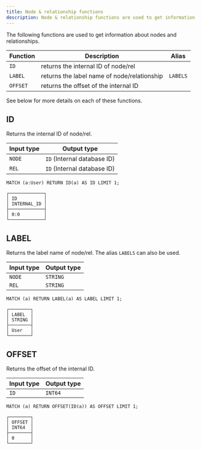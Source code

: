 ```yaml
---
title: Node & relationship functions
description: Node & relationship functions are used to get information about nodes and relationships.
---
```


The following functions are used to get information about nodes and relationships.

| Function | Description | Alias |
| ----------- | ----------- | ----------- |
| `ID` | returns the internal ID of node/rel | |
| `LABEL` | returns the label name of node/relationship | `LABELS` |
| `OFFSET` | returns the offset of the internal ID | |

See below for more details on each of these functions.

## ID
Returns the internal ID of node/rel.

| Input type | Output type |
| --- | --- |
| `NODE` | `ID` (Internal database ID) |
| `REL` | `ID` (Internal database ID) |

```cypher
MATCH (a:User) RETURN ID(a) AS ID LIMIT 1;
```

```
┌─────────────┐
│ ID          │
│ INTERNAL_ID │
├─────────────┤
│ 0:0         │
└─────────────┘
```

## LABEL

Returns the label name of node/rel. The alias `LABELS` can also be used.

| Input type | Output type |
| --- | --- |
| `NODE` | `STRING` |
| `REL` | `STRING` |

```cypher
MATCH (a) RETURN LABEL(a) AS LABEL LIMIT 1;
```

```
┌────────┐
│ LABEL  │
│ STRING │
├────────┤
│ User   │
└────────┘
```

## OFFSET

Returns the offset of the internal ID.

| Input type | Output type |
| --- | --- |
| `ID` | `INT64` |


```cypher
MATCH (a) RETURN OFFSET(ID(a)) AS OFFSET LIMIT 1;
```

```
┌────────┐
│ OFFSET │
│ INT64  │
├────────┤
│ 0      │
└────────┘
```
